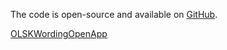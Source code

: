 The code is open-source and available on [GitHub](EMT_SHARED_GITHUB_URL).

<a class="EMTVitrineContentAppButton OLSKDecorPress OLSKDecorPressCall" href="EMTVitrineTokenTrackURL">OLSKWordingOpenApp</a>

